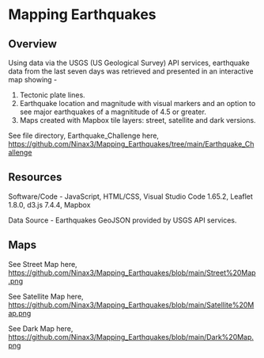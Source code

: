 # Mapping Earthquakes

## Overview 
Using data via the USGS (US Geological Survey) API services, earthquake data from the last seven days was retrieved and presented in an interactive map showing -
1) Tectonic plate lines.
2) Earthquake location and magnitude with visual markers and an option to see major earthquakes of a magnititude of 4.5 or greater. 
3) Maps created with Mapbox tile layers: street, satellite and dark versions.

See file directory, Earthquake_Challenge here, https://github.com/Ninax3/Mapping_Earthquakes/tree/main/Earthquake_Challenge

## Resources 

Software/Code - JavaScript, HTML/CSS, Visual Studio Code 1.65.2, Leaflet 1.8.0, d3.js 7.4.4, Mapbox 

Data Source - Earthquakes GeoJSON provided by USGS API services. 

## Maps

See Street Map here, https://github.com/Ninax3/Mapping_Earthquakes/blob/main/Street%20Map.png

See Satellite Map here, https://github.com/Ninax3/Mapping_Earthquakes/blob/main/Satellite%20Map.png

See Dark Map here, https://github.com/Ninax3/Mapping_Earthquakes/blob/main/Dark%20Map.png


